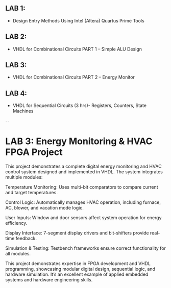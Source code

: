## LAB 1:
- Design Entry Methods Using Intel (Altera) Quartus Prime Tools
## LAB 2:
- VHDL for Combinational Circuits PART 1 – Simple ALU Design
## LAB 3:
- VHDL for Combinational Circuits PART 2 – Energy Monitor
## LAB 4:
- VHDL for Sequential Circuits (3 hrs)- Registers, Counters, State Machines

--

# LAB 3: Energy Monitoring & HVAC FPGA Project
This project demonstrates a complete digital energy monitoring and HVAC control system designed and implemented in VHDL. The system integrates multiple modules:

Temperature Monitoring: Uses multi-bit comparators to compare current and target temperatures.

Control Logic: Automatically manages HVAC operation, including furnace, AC, blower, and vacation mode logic.

User Inputs: Window and door sensors affect system operation for energy efficiency.

Display Interface: 7-segment display drivers and bit-shifters provide real-time feedback.

Simulation & Testing: Testbench frameworks ensure correct functionality for all modules.

This project demonstrates expertise in FPGA development and VHDL programming, showcasing modular digital design, sequential logic, and hardware simulation. It’s an excellent example of applied embedded systems and hardware engineering skills.
